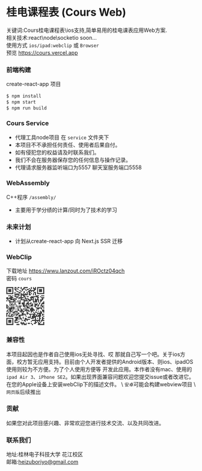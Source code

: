 # 桂电课程表 (Cours Web)   

关键词:Cours桂电课程表\ios支持,简单易用的桂电课表应用Web方案.  
相关技术:react\node\socketio soon...  
使用方式 `ios/ipad:webclip` 或 `Browser`    
预览 https://cours.vercel.app   

### 前端构建  
create-react-app 项目  
```shell
$ npm install  
$ npm start 
$ npm run build
```

### Cours Service  

* 代理工具node项目 在 `service` 文件夹下
* 本项目不不承担任何责任、使用者后果自付。  
* 如有侵犯您的权益请及时联系我们。
* 我们不会在服务器保存您的任何信息与操作记录。  
* 代理请求服务器监听端口为5557 聊天室服务端口5558  

### WebAssembly  
C++程序 `/assembly/`  
* 主要用于学分绩的计算/同时为了技术的学习  


### 未来计划  

* 计划从create-react-app 向 Next.js SSR 迁移  

### WebClip  
下载地址 https://wwu.lanzout.com/iROctz04qch  
密码 `cours`   

<img src="readme/images/WebClipQR.png" width="20%"/>



### 兼容性   
本项目起因也是作者自己使用ios无处寻找、哎 那就自己写一个吧。关于ios方面，校方暂无应用支持。目前由个人开发者提供的Android版本、则ios、ipadOS使用则较为不方便。为了个人使用方便等 开发此应用。本作者没有mac、使用的`ipad Air 3`、`iPhone SE2`。如果出现界面兼容问题欢迎您提交issue或者改进它。在您的Apple设备上安装webClip下的描述文件。  \ `安卓`可能会构建webview项目  \  `网页版`后续推出  




### 贡献  

如果您对此项目感兴趣、非常欢迎您进行技术交流、以及共同改进。

### 联系我们  

地址:桂林电子科技大学 花江校区  
邮箱:heizuboriyo@gmail.com  


